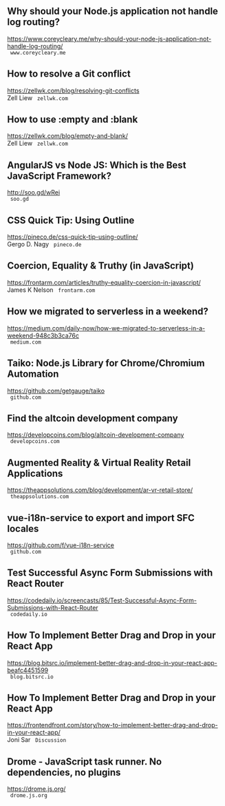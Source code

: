## Why should your Node.js application not handle log routing?  
https://www.coreycleary.me/why-should-your-node-js-application-not-handle-log-routing/  
 ` www.coreycleary.me`
  

## How to resolve a Git conflict  
https://zellwk.com/blog/resolving-git-conflicts  
Zell Liew ` zellwk.com`
  

## How to use :empty and :blank  
https://zellwk.com/blog/empty-and-blank/  
Zell Liew ` zellwk.com`
  

## AngularJS vs Node JS: Which is the Best JavaScript Framework?  
http://soo.gd/wRei  
 ` soo.gd`
  

## CSS Quick Tip: Using Outline  
https://pineco.de/css-quick-tip-using-outline/  
Gergo D. Nagy ` pineco.de`
  

## Coercion, Equality & Truthy (in JavaScript)  
https://frontarm.com/articles/truthy-equality-coercion-in-javascript/  
James K Nelson ` frontarm.com`
  

## How we migrated to serverless in a weekend?  
https://medium.com/daily-now/how-we-migrated-to-serverless-in-a-weekend-948c3b3ca76c  
 ` medium.com`
  

## Taiko: Node.js Library for Chrome/Chromium Automation  
https://github.com/getgauge/taiko  
 ` github.com`
  

## Find the altcoin development company  
https://developcoins.com/blog/altcoin-development-company  
 ` developcoins.com`
  

## Augmented Reality & Virtual Reality Retail Applications  
https://theappsolutions.com/blog/development/ar-vr-retail-store/  
 ` theappsolutions.com`
  

## vue-i18n-service to export and import SFC locales  
https://github.com/f/vue-i18n-service  
 ` github.com`
  

## Test Successful Async Form Submissions with React Router  
https://codedaily.io/screencasts/85/Test-Successful-Async-Form-Submissions-with-React-Router  
 ` codedaily.io`
  

## How To Implement Better Drag and Drop in your React App  
https://blog.bitsrc.io/implement-better-drag-and-drop-in-your-react-app-beafc4451599  
 ` blog.bitsrc.io`
  

## How To Implement Better Drag and Drop in your React App  
https://frontendfront.com/story/how-to-implement-better-drag-and-drop-in-your-react-app/  
Joni Sar ` Discussion`
  

## Drome - JavaScript task runner. No dependencies, no plugins  
https://drome.js.org/  
 ` drome.js.org`
  

